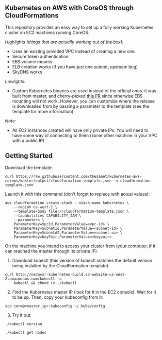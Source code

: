 Kubernetes on AWS with CoreOS through CloudFormations
-----------------------------------------------------

This repository provides an easy way to set up a fully working Kubernetes
cluster on EC2 machines running CoreOS.

*Highlights (things that are actually working out of the box):*

- Uses an existing provided VPC instead of creating a new one.
- Secure token authentication
- EBS volume mounts
- ELB creation works (if you have just one subnet, upsteam bug)
- SkyDNS works

*Lowlights:*

- Custom Kubernetes binaries are used instead of the official ones. It was built from master,
  and cherry-picked [this PR](https://github.com/GoogleCloudPlatform/kubernetes/pull/8530)
  since otherwise EBS mounting will not work. However, you can customize where
  the release is downloaded from by passing a parameter to the template (see
  the template for more information)

*Note:*

- All EC2 instances created will have only private IPs. You will need to have
  some way of connecting to them (some other machine in your VPC with a
  public IP)

Getting Started
---------------

Download the template:

```
curl https://raw.githubusercontent.com/thesamet/kubernetes-aws-coreos/master/output/cloudformation-template.json -o cloudformation-template.json
```

Launch it with this command (don't forget to replace <things> with actual
values):

```
aws cloudformation create-stack --stack-name kubernetes \
    --region us-west-2 \
    --template-body file://cloudformation-template.json \
    --capabilities CAPABILITY_IAM \
    --parameters \
    ParameterKey=VpcId,ParameterValue=<vpc-id> \
    ParameterKey=SubnetId,ParameterValue=<subnet-id> \
    ParameterKey=SubnetAZ,ParameterValue=<subnet-az> \
    ParameterKey=KeyPair,ParameterValue=<keypair>
```

On the machine you intend to access your cluster from (your computer, if it
can reached the master through its private IP).

1. Download kubectl (this version of kubectl matches the default
version being installed by the CloudFormation template):

```
curl http://nadavsr-kubernetes-build.s3-website-us-west-2.amazonaws.com/kubectl -o
    kubectl && chmod +x ./kubectl
```

2. Find the Kubernetes master IP (look for it in the EC2 console). Wait for it to be up.
Then, copy your kubeconfig from it:

```
scp core@<master_ip>:kubeconfig ~/.kube/config
```

3. Try it out:

`./kubectl version`

`./kubectl get nodes`

